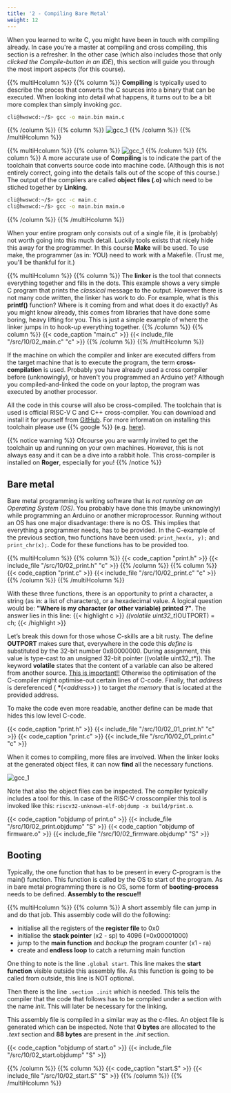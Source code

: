 ```yaml
---
title: '2 - Compiling Bare Metal'
weight: 12
---
```


When you learned to write C, you might have been in touch with compiling already. In case you're a master at compiling and cross compiling, this section is a refresher. In the other case (which also includes those that only *clicked the Compile-button in an IDE*), this section will guide you through the most import aspects (for this course).

{{% multiHcolumn %}}
{{% column %}}
**Compiling** is typically used to describe the proces that converts the C sources into a binary that can be executed. When looking into detail what happens, it turns out to be a bit more complex than simply invoking *gcc*.
```bash
cli@hwswcd:~/$> gcc -o main.bin main.c
```
{{% /column %}}
{{% column %}}
![gcc_1](/img/10/compile_1.png)
{{% /column %}}
{{% /multiHcolumn %}}


{{% multiHcolumn %}}
{{% column %}}
![gcc_1](/img/10/compile_2.png)
{{% /column %}}
{{% column %}}
A more accurate use of **Compiling** is to indicate the part of the toolchain that converts source code into machine code. (Although this is not entirely correct, going into the details falls out of the scope of this course.) The output of the compilers are called **object files (.o)** which need to be stiched together by **Linking**.
```bash
cli@hwswcd:~/$> gcc -c main.c
cli@hwswcd:~/$> gcc -o main.bin main.o
```
{{% /column %}}
{{% /multiHcolumn %}}

When your entire program only consists out of a single file, it is (probably) not worth going into this much detail. Luckily tools exists that nicely hide this away for the programmer. In this course **Make** will be used. To use make, the programmer (as in: YOU) need to work with a Makefile. (Trust me, you'll be thankful for it.)

{{% multiHcolumn %}}
{{% column %}}
The **linker** is the tool that connects everything together and fills in the dots. This example shows a very simple C program that prints the *classical* message to the output. However there is not many code written, the linker has work to do. For example, what is this **printf()** function? Where is it coming from and what does it do exactly?
As you might know already, this comes from libraries that have done some boring, heavy lifting for you.
This is just a simple example of where the linker jumps in to hook-up everything together.
{{% /column %}}
{{% column %}}
{{< code_caption "main.c" >}}
{{< include_file "/src/10/02_main.c" "c" >}}
{{% /column %}}
{{% /multiHcolumn %}}

If the machine on which the compiler and linker are executed differs from the target machine that is to execute the program, the term **cross-compilation** is used. Probably you have already used a cross compiler before (unknowingly), or haven't you programmed an Arduino yet? Although you compiled-and-linked the code on your laptop, the program was executed by another processor.

All the code in this course will also be cross-compiled. The toolchain that is used is official RISC-V C and C++ cross-compiler. You can download and install it for yourself from [GitHub](https://github.com/riscv-collab/riscv-gnu-toolchain). For more information on installing this toolchain please use {{% google %}} (e.g. [here](https://mindchasers.com/dev/rv-getting-started)).

{{% notice warning %}}
Ofcourse you are warmly invited to get the toolchain up and running on your own machines. However, this is not always easy and it can be a dive into a rabbit hole. This cross-compiler is installed on **Roger**, especially for you!
{{% /notice %}}


## Bare metal
Bare metal programming is writing software that is *not running on an Operating System (OS)*. You probably have done this (maybe unknowingly) while programming an Arduino or another microprocessor. Running without an OS has one major disadvantage: there is no OS. This implies that everything a programmer needs, has to be provided. In the C-example of the previous section, two functions have been used: ```print_hex(x, y);``` and ```print_chr(x);```. Code for these functions has to be provided too. 

{{% multiHcolumn %}}
{{% column %}}
{{< code_caption "print.h" >}}
{{< include_file "/src/10/02_print.h" "c" >}}
{{% /column %}}
{{% column %}}
{{< code_caption "print.c" >}}
{{< include_file "/src/10/02_print.c" "c" >}}
{{% /column %}}
{{% /multiHcolumn %}}

With these three functions, there is an opportunity to print a character, a string (as in: a list of characters), or a hexadecimal value. A logical question would be: **"Where is my character (or other variable) printed ?"**. The answer lies in this line: 
{{< highlight c >}}
*((volatile uint32_t*)OUTPORT) = ch;
{{< /highlight >}}

Let’s break this down for those whose C-skills are a bit rusty. The define **OUTPORT** makes sure that, everywhere in the code this *define* is substituted by the 32-bit number 0x80000000. 
During assignment, this value is type-cast to an unsigned 32-bit pointer ((volatile uint32_t*)). The keyword **volatile** states that the content of a variable can also be altered from another source. <u>This is important!!</u> Otherwise the optimisation of the C-compiler might optimise-out certain lines of C-code. Finally, that *address* is dereferenced ( <b>\*</b>(*\<address\>*) ) to target *the memory* that is located at the provided address.

To make the code even more readable, another define can be made that hides this low level C-code.


{{< code_caption "print.h" >}}
{{< include_file "/src/10/02_01_print.h" "c" >}}
{{< code_caption "print.c" >}}
{{< include_file "/src/10/02_01_print.c" "c" >}}


When it comes to compiling, more files are involved. When the linker looks at the generated object files, it can now **find** all the necessary functions.

![gcc_1](/img/10/compile_3.png)

Note that also the object files can be inspected. The compiler typically includes a tool for this. In case of the RISC-V crosscompiler this tool is invoked like this: ```riscv32-unknown-elf-objdump -x build/print.o```.

{{< code_caption "objdump of print.o" >}}
{{< include_file "/src/10/02_print.objdump" "S" >}}
{{< code_caption "objdump of firmware.o" >}}
{{< include_file "/src/10/02_firmware.objdump" "S" >}}



## Booting

Typically, the one function that has to be present in every C-program is the main() function. This function is called by the OS to start of the program. As in bare metal programming there is no OS, some form of **booting-process** needs to be defined. **Assembly to the rescue!!**

{{% multiHcolumn %}}
{{% column %}}
A short assembly file can jump in and do that job. This assembly code will do the following:
* initialise all the registers of the **register file** to 0x0
* initialise the **stack pointer** (x2 - sp) to 4096 (=0x00001000)
* jump to the **main function** and *backup* the program counter (x1 - ra)
* create and **endless loop** to catch a returning main function

One thing to note is the line ```.global start```. This line makes the **start function** visible outside this assembly file. As this function is going to be called from outside, this line is NOT optional.

Then there is the line ```.section .init``` which is needed. This tells the compiler that the code that follows has to be compiled under a section with the name *init*. This will later be necessary for the linking.

This assembly file is compiled in a similar way as the c-files. An object file is generated which can be inspected. Note that **0 bytes** are allocated to the *.text* section and **88 bytes** are present in the *.init* section.

{{< code_caption "objdump of start.o" >}}
{{< include_file "/src/10/02_start.objdump" "S" >}}

{{% /column %}}
{{% column %}}
{{< code_caption "start.S" >}}
{{< include_file "/src/10/02_start.S" "S" >}}
{{% /column %}}
{{% /multiHcolumn %}}


